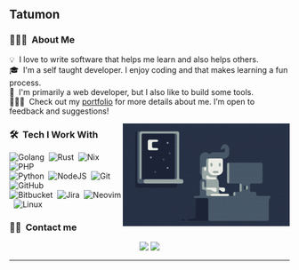 <h2>Tatumon</h2>

<h3 id="-about-me">👨🏻‍💻 &nbsp;About Me</h3>
<p>
  💡 &nbsp;I love to write software that helps me learn and also helps others.<br>
  🎓 &nbsp;I'm a self taught developer. I enjoy coding and that makes learning a fun process.<br>
  🌱 &nbsp;I'm primarily a web developer, but I also like to build some tools.<br>
  🕵🏼‍♂️ &nbsp;Check out my <a href="https://portfolio-two-sigma-91.vercel.app/">portfolio</a> for more details about me. I’m open to feedback and suggestions!
</p>
<img alt="Night Coding" src="https://raw.githubusercontent.com/AVS1508/AVS1508/master/assets/Night-Coding.gif" align="right">
<h3 id="-tech-stack">🛠 &nbsp;Tech I Work With</h3>
<p>
  <img src="https://img.shields.io/badge/Golang-05122A?style=flat&logo=go" alt="Golang">&nbsp;
  <img src="https://img.shields.io/badge/Rust-05122A?style=flat&logo=rust" alt="Rust">&nbsp;
  <img src="https://img.shields.io/badge/Nix-05122A?style=flat&logo=nixos" alt="Nix">&nbsp;
  <img src="https://img.shields.io/badge/PHP-05122A?style=flat&logo=php" alt="PHP">&nbsp;<br>
  <img src="https://img.shields.io/badge/-Python-05122A?style=flat&amp;logo=python" alt="Python">&nbsp;
  <img src="https://img.shields.io/badge/NodeJS-05122A?style=flat&logo=nodedotjs" alt="NodeJS">&nbsp;
  <img src="https://img.shields.io/badge/-Git-05122A?style=flat&amp;logo=git" alt="Git">&nbsp;
  <img src="https://img.shields.io/badge/-GitHub-05122A?style=flat&amp;logo=github" alt="GitHub">&nbsp;<br>
  <img src="https://img.shields.io/badge/Bitbucket-05122A?style=flat&logo=Bitbucket&logoColor=%230052CC" alt="Bitbucket">&nbsp;
  <img src="https://img.shields.io/badge/Jira-05122A?style=flat&logo=jira&logoColor=%230052CC" alt="Jira">&nbsp;
  <img src="https://img.shields.io/badge/Neovim-05122A?style=flat&logo=neovim" alt="Neovim">&nbsp;
  <img src="https://img.shields.io/badge/Linux-05122A?style=flat&logo=linux" alt="Linux">
</p>

<h3 id="-connect-with-me">🤝🏻 &nbsp;Contact me</h3>
  <p align="center">
    <a href="mailto:tatumonar@proton.me"><img src="https://img.shields.io/badge/tatumonar%40proton.me-6C49FE?logo=maildotru"></a>
    <a href="https://www.linkedin.com/in/juan-cruz-montiel-09451419a"><img src="https://img.shields.io/badge/Juan_Cruz_Montiel-0B65C2?style=flat"></a>
  </p>
<hr>
